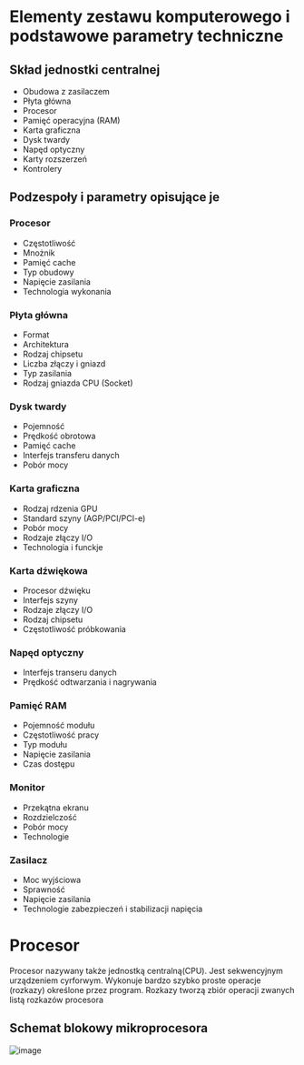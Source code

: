 # Elementy zestawu komputerowego i podstawowe parametry techniczne
## Skład jednostki centralnej
- Obudowa z zasilaczem
- Płyta główna
- Procesor
- Pamięć operacyjna (RAM)
- Karta graficzna
- Dysk twardy
- Napęd optyczny
- Karty rozszerzeń
- Kontrolery
## Podzespoły i parametry opisujące je
### Procesor
- Częstotliwość
- Mnożnik
- Pamięć cache
- Typ obudowy
- Napięcie zasilania
- Technologia wykonania
### Płyta główna
- Format
- Architektura
- Rodzaj chipsetu
- Liczba złączy i gniazd
- Typ zasilania
- Rodzaj gniazda CPU (Socket)
### Dysk twardy
- Pojemność
- Prędkość obrotowa
- Pamięć cache
- Interfejs transferu danych
- Pobór mocy
### Karta graficzna
- Rodzaj rdzenia GPU
- Standard szyny (AGP/PCI/PCI-e)
- Pobór mocy
- Rodzaje złączy I/O
- Technologia i funckje
### Karta dźwiękowa
- Procesor dźwięku
- Interfejs szyny
- Rodzaje złączy I/O
- Rodzaj chipsetu
- Częstotliwość próbkowania
### Napęd optyczny
- Interfejs transeru danych
- Prędkość odtwarzania i nagrywania
### Pamięć RAM
- Pojemność modułu
- Częstotliwość pracy
- Typ modułu
- Napięcie zasilania
- Czas dostępu
### Monitor
- Przekątna ekranu
- Rozdzielczość
- Pobór mocy
- Technologie
### Zasilacz
- Moc wyjściowa
- Sprawność
- Napięcie zasilania
- Technologie zabezpieczeń i stabilizacji napięcia
# Procesor
Procesor nazywany także jednostką centralną(CPU). Jest sekwencyjnym urządzeniem cyrforwym. Wykonuje bardzo szybko proste operacje (rozkazy) określone przez program. Rozkazy tworzą zbiór operacji zwanych listą rozkazów procesora
## Schemat blokowy mikroprocesora
![image](https://github.com/176-85-44-91/dumping-ground/assets/38375126/a2d4e0f8-232f-4602-94df-3b53683ae4f4)
